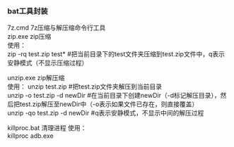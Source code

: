 ### bat工具封装
7z.cmd 7z压缩与解压缩命令行工具  
zip.exe zip压缩  
使用：  
zip -rq test.zip test\* #把当前目录下的test文件夹压缩到test.zip文件中，q表示安静模式（不显示压缩过程）  

unzip.exe zip解压缩  
使用： 
unzip test.zip #把test.zip文件夹解压到当前目录  
unzip -o test.zip -d newDir #在当前目录下创建newDir（-d标记解压目录），然后把test.zip解压至newDir中（-o表示如果文件已存在，则直接覆盖）  
unzip -qo test.zip -d newDir #q表示安静模式，不显示中间的解压过程  

killproc.bat 清理进程
使用：  
killproc adb.exe